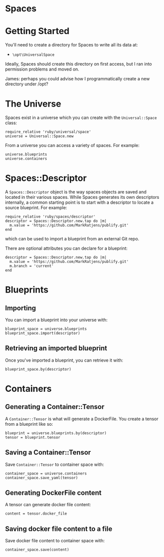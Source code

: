 Spaces
======

# Getting Started

You'll need to create a directory for Spaces to write all its data at:

* `\opt\UniversalSpace`

Ideally, Spaces should create this directory on first access, but I ran into permission problems and moved on.

James: perhaps you could advise how I programmatically create a new directory under /opt?

# The Universe

Spaces exist in a universe which you can create with the `Universal::Space` class:

```
require_relative 'ruby/universal/space'
universe = Universal::Space.new
```

From a universe you can access a variety of spaces. For example:

```
universe.blueprints
universe.containers
```

# Spaces::Descriptor

A `Spaces::Descriptor` object is the way spaces objects are saved and located in their various spaces. While Spaces generates its own descriptors internally,
a common starting point is to start with a descriptor to locate a source blueprint. For example:

```
require_relative 'ruby/spaces/descriptor'
descriptor = Spaces::Descriptor.new.tap do |m|
  m.value = 'https://github.com/MarkRatjens/publify.git'
end
```

which can be used to import a blueprint from an external Git repo.

There are optional attributes you can declare for a blueprint:

```
descriptor = Spaces::Descriptor.new.tap do |m|
  m.value = 'https://github.com/MarkRatjens/publify.git'
  m.branch = 'current'
end
```

# Blueprints
## Importing

You can import a blueprint into your universe with:

```
blueprint_space = universe.blueprints
blueprint_space.import(descriptor)
```

## Retrieving an imported blueprint

Once you've imported a blueprint, you can retrieve it with:

```
blueprint_space.by(descriptor)
```

# Containers
## Generating a Container::Tensor

A `Container::Tensor` is what will generate a DockerFile. You create a tensor from a blueprint like so:

```
blueprint = universe.blueprints.by(descriptor)
tensor = blueprint.tensor
```

## Saving a Container::Tensor

Save `Container::Tensor` to container space with:

```
container_space = universe.containers
container_space.save_yaml(tensor)
```

## Generating DockerFile content

A tensor can generate docker file content:

```
content = tensor.docker_file
```

## Saving docker file content to a file

Save docker file content to container space with:

```
container_space.save(content)
```
